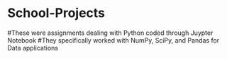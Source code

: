 # School-Projects
#These were assignments dealing with Python coded through Juypter Notebook
#They specifically worked with NumPy, SciPy, and Pandas for Data applications
